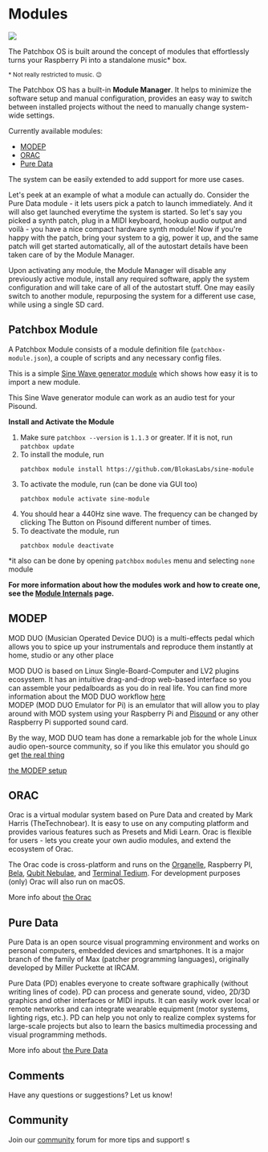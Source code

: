 # Modules

![](https://raw.githubusercontent.com/wiki/BlokasLabs/patchbox-os-gen/images/modules.png)

The Patchbox OS is built around the concept of modules that effortlessly turns your Raspberry Pi into a standalone music\* box.


<sup>\* Not really restricted to music. 😉</sup>

The Patchbox OS has a built-in **Module Manager**. It helps to minimize the software setup and manual configuration, provides an easy way to switch between installed projects without the need to manually change system-wide settings.

Currently available modules:

- <a href="https://blokas.io/MODEP/" target="_blank">MODEP</a>
- <a href="https://community.blokas.io/t/orac-2-0-for-the-raspberry-pi/1099" target="_blank">ORAC</a>
- [Pure Data](SoftwareGuides.md#pure-data)

The system can be easily extended to add support for more use cases.


Let's peek at an example of what a module can actually do. Consider the Pure Data module - it lets users pick a patch to launch immediately. And it will also get launched everytime the system is started.
So let's say you picked a synth patch, plug in a MIDI keyboard, hookup audio output and voilà - you have a nice compact hardware synth module! Now if you're happy with the patch, bring your system to a gig, power it up, and the same patch will get started automatically, all of the autostart details have been taken care of by the Module Manager.

Upon activating any module, the Module Manager will disable any previously active module, install any required software, apply the system configuration and will take care of all of the
autostart stuff. One may easily switch to another module, repurposing the system for a different use case, while using a single SD card.

## Patchbox Module

A Patchbox Module consists of a module definition file (`patchbox-module.json`), a couple of scripts and any necessary config files.

This is a simple <a href="https://github.com/BlokasLabs/sine-module" target='_blank'>Sine Wave generator module</a> which shows how easy it is to import a new module.

This Sine Wave generator module can work as an audio test for your Pisound. 

**Install and Activate the Module**

1. Make sure `patchbox --version` is `1.1.3` or greater. If it is not, run `patchbox update`
2. To install the module, run
    ```
    patchbox module install https://github.com/BlokasLabs/sine-module
    ```
3. To activate the module, run (can be done via GUI too)
    ``` 
    patchbox module activate sine-module
    ```
4. You should hear a 440Hz sine wave. The frequency can be changed by clicking The Button on Pisound different number of times.
5. To deactivate the module, run
    ```
    patchbox module deactivate
    ```

*it also can be done by opening `patchbox` `modules` menu and selecting `none` module   


**For more information about how the modules work and how to create one, see the [Module Internals](Module-Internals.md) page.**


## MODEP

MOD DUO (Musician Operated Device DUO) is a multi-effects pedal which allows you to spice up your instrumentals and reproduce them instantly at home, studio or any other place 

MOD DUO is based on Linux Single-Board-Computer and LV2 plugins ecosystem. It has an intuitive drag-and-drop web-based interface so you can assemble your pedalboards as you do in real life. You can find more information about the MOD DUO workflow <a href="https://www.moddevices.com/products/mod-duo" target='_blank'>here</a>  
MODEP (MOD DUO Emulator for Pi) is an emulator that will allow you to play around with MOD system using your Raspberry Pi and <a href="https://blokas.io/pisound" target='_blank'>Pisound</a> or any other Raspberry Pi supported sound card.

By the way, MOD DUO team has done a remarkable job for the whole Linux audio open-source community, so if you like this emulator you should go get <a href="https://www.moddevices.com/" target='_blank'>the real thing</a> 

<a href="https://blokas.io/modep/docs/Setup/" target='_blank'>the MODEP setup</a>     

## ORAC

Orac is a virtual modular system based on Pure Data and created by Mark Harris (TheTechnobear). It is easy to use on any computing platform and provides various features such as Presets and Midi Learn. Orac is flexible for users - lets you create your own audio modules, and extend the ecosystem of Orac.

The Orac code is cross-platform and runs on the <a href="https://www.critterandguitari.com/organelle" target='_blank'>Organelle</a>, Raspberry PI, <a href="https://bela.io" target='_blank'>Bela</a>, <a href="https://www.qubitelectronix.com/shop/nebulae" target='_blank'>Qubit Nebulae</a>, and <a href="https://github.com/mxmxmx/terminal_tedium" target='_blank'>Terminal Tedium</a>. For development purposes (only) Orac will also run on macOS.

More info about <a href="https://github.com/TheTechnobear/Orac/wiki" target='_blank'>the Orac</a> 

## Pure Data

Pure Data is an open source visual programming environment and works on personal computers, embedded devices and smartphones. It is a major branch of the family of Max (patcher programming languages), originally developed by Miller Puckette at IRCAM. 

Pure Data (PD) enables everyone to create software graphically (without writing lines of code). PD can process and generate sound, video, 2D/3D graphics and other interfaces or MIDI inputs. It can easily work over local or remote networks and can integrate wearable equipment (motor systems, lighting rigs, etc.). PD can help you not only to realize complex systems for large-scale projects but also to learn the basics multimedia processing and visual programming methods. 

More info about <a href="https://puredata.info/" target='_blank'>the Pure Data</a> 

## Comments

Have any questions or suggestions? Let us know!

## Community

Join our <a href = "https://community.blokas.io/" target="_blank">community</a> forum for more tips and support! s